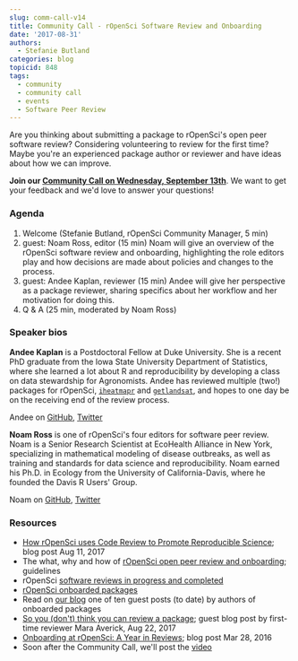 ```yaml
---
slug: comm-call-v14
title: Community Call - rOpenSci Software Review and Onboarding
date: '2017-08-31'
authors:
  - Stefanie Butland
categories: blog
topicid: 848
tags:
  - community
  - community call
  - events
  - Software Peer Review
---
```


Are you thinking about submitting a package to rOpenSci's open peer software review? Considering volunteering to review for the first time? Maybe you're an experienced package author or reviewer and have ideas about how we can improve.

**Join our [Community Call on Wednesday, September 13th](https://github.com/ropensci/commcalls/issues/15)**. We want to get your feedback and we'd love to answer your questions!

### Agenda

1. Welcome (Stefanie Butland, rOpenSci Community Manager, 5 min)
2. guest: Noam Ross, editor (15 min)
Noam will give an overview of the rOpenSci software review and onboarding, highlighting the role editors play and how decisions are made about policies and changes to the process.
3. guest: Andee Kaplan, reviewer (15 min)
Andee will give her perspective as a package reviewer, sharing specifics about her workflow and her motivation for doing this.
4. Q & A (25 min, moderated by Noam Ross)

### Speaker bios

**Andee Kaplan** is a Postdoctoral Fellow at Duke University. She is a recent PhD graduate from the Iowa State University Department of Statistics, where she learned a lot about R and reproducibility by developing a class on data stewardship for Agronomists. Andee has reviewed multiple (two!) packages for rOpenSci, [`iheatmapr`](https://github.com/ropensci/software-review/issues/107) and [`getlandsat`](https://github.com/ropensci/software-review/issues/58), and hopes to one day be on the receiving end of the review process.

Andee on [GitHub](https://github.com/andeek), [Twitter](https://twitter.com/andeekaplan)

**Noam Ross** is one of rOpenSci's four editors for software peer review. Noam is a Senior Research Scientist at EcoHealth Alliance in New York, specializing in mathematical modeling of disease outbreaks, as well as training and standards for data science and reproducibility. Noam earned his Ph.D. in Ecology from the University of California-Davis, where he founded the Davis R Users' Group.

Noam on [GitHub](https://github.com/noamross), [Twitter](https://twitter.com/noamross)


### Resources

- [How rOpenSci uses Code Review to Promote Reproducible Science](https://www.numfocus.org/blog/how-ropensci-uses-code-review-to-promote-reproducible-science/); blog post Aug 11, 2017
- The what, why and how of [rOpenSci open peer review and onboarding](/software-review/); guidelines
- rOpenSci [software reviews in progress and completed](https://github.com/ropensci/software-review/issues)
- [rOpenSci onboarded packages](/packages/)
- Read on [our blog](/blog/) one of ten guest posts (to date) by authors of onboarded packages
- [So you (don't) think you can review a package](/blog/blog/2017/08/22/first-package-review); guest blog post by first-time reviewer Mara Averick, Aug 22, 2017
- [Onboarding at rOpenSci: A Year in Reviews](/blog/blog/2016/03/28/software-review); blog post Mar 28, 2016
- Soon after the Community Call, we'll post the [video](https://vimeo.com/ropensci/videos)
